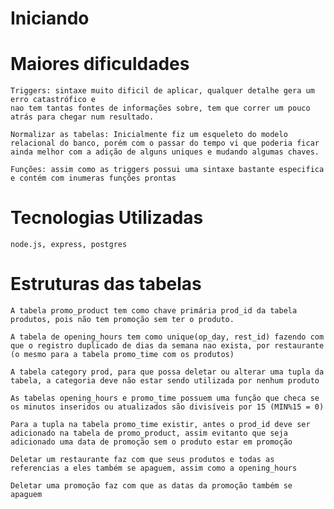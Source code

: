 # Iniciando

# Maiores dificuldades

    Triggers: sintaxe muito dificil de aplicar, qualquer detalhe gera um erro catastrófico e
    nao tem tantas fontes de informações sobre, tem que correr um pouco atrás para chegar num resultado.
    
    Normalizar as tabelas: Inicialmente fiz um esqueleto do modelo relacional do banco, porém com o passar do tempo vi que poderia ficar ainda melhor com a adição de alguns uniques e mudando algumas chaves.

    Funções: assim como as triggers possui uma sintaxe bastante especifica e contém com inumeras funções prontas

# Tecnologias Utilizadas

    node.js, express, postgres

# Estruturas das tabelas

    A tabela promo_product tem como chave primária prod_id da tabela produtos, pois não tem promoção sem ter o produto.
    
    A tabela de opening_hours tem como unique(op_day, rest_id) fazendo com que o registro duplicado de dias da semana nao exista, por restaurante (o mesmo para a tabela promo_time com os produtos)

    A tabela category prod, para que possa deletar ou alterar uma tupla da tabela, a categoria deve não estar sendo utilizada por nenhum produto

    As tabelas opening_hours e promo_time possuem uma função que checa se os minutos inseridos ou atualizados são divisíveis por 15 (MIN%15 = 0)

    Para a tupla na tabela promo_time existir, antes o prod_id deve ser adicionado na tabela de promo_product, assim evitanto que seja adicionado uma data de promoção sem o produto estar em promoção

    Deletar um restaurante faz com que seus produtos e todas as referencias a eles também se apaguem, assim como a opening_hours

    Deletar uma promoção faz com que as datas da promoção também se apaguem

